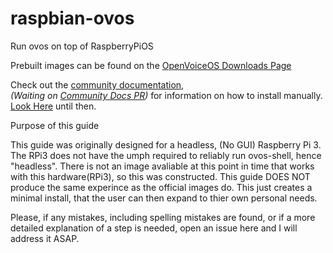 # raspbian-ovos

Run ovos on top of RaspberryPiOS

Prebuilt images can be found on the [OpenVoiceOS Downloads Page](https://downloads.openvoiceos.com/images/picroft/github/workspace/pi-gen/deploy/)

Check out the [community documentation](https://openvoiceos.github.io/community-docs/raspbian_ovos/), <br>*(Waiting on [Community Docs PR](https://github.com/OpenVoiceOS/community-docs/pull/48))* for information on how to install manually.  [Look Here](https://github.com/builderjer/community-docs/blob/raspbian-ovos/docs/raspbian_ovos.md) until then.

Purpose of this guide

This guide was originally designed for a headless, (No GUI) Raspberry Pi 3. The RPi3 does not have the umph required to reliably run ovos-shell, hence "headless". There is not an image avaliable at this point in time that works with this hardware(RPi3), so this was constructed. This guide DOES NOT produce the same experince as the official images do. This just creates a minimal install, that the user can then expand to thier own personal needs.

Please, if any mistakes, including spelling mistakes are found, or if a more detailed explanation of a step is needed, open an issue here and I will address it ASAP.

